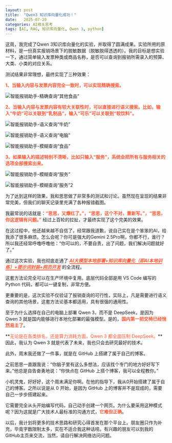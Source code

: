 ```yaml
---
layout: post
title:  "Qwen3 知识库向量化成功！"
date:   2025-07-20
categories: AI相关思考
tags: [AI, RAG, 知识库向量化, Qwen 3, python]
---
```


这周，我完成了Qwen 3知识库向量化的实验，并取得了圆满成果。实验所用的原材料，是一份真实报销场景下的脱敏数据（脱敏脱得透透的）。我的目标是想实验一下，通过简单输入发票种类或商品名称，是否可以查询到报销所需录入的预算、大类、小类的对应关系。



测试结果非常理想，最终实现了三种效果：

**<span style="color: #FF5733;">1、当输入内容与发票内容完全一致时，可以实现精确搜索。</span>**

![智能报销助手-精确查询“其他食品”](https://xinxin-digital-garden.oss-cn-shanghai.aliyuncs.com/%E7%9F%A5%E8%AF%86%E5%BA%93%E5%90%91%E9%87%8F%E5%8C%964.png)



**<span style="color: #FF5733;">2、当输入内容与发票内容有较大关联性时，可以直接进行语义搜索。比如，输入“牛奶”可以关联到“乳制品”，输入“可乐”可以关联到“软饮料”。</span>**

![智能报销助手-语义查询“牛奶”](https://xinxin-digital-garden.oss-cn-shanghai.aliyuncs.com/%E7%9F%A5%E8%AF%86%E5%BA%93%E5%90%91%E9%87%8F%E5%8C%965.png)

![智能报销助手-语义查询“电脑”](https://xinxin-digital-garden.oss-cn-shanghai.aliyuncs.com/%E7%9F%A5%E8%AF%86%E5%BA%93%E5%90%91%E9%87%8F%E5%8C%966.png)

![智能报销助手-模糊查询“食品”](https://xinxin-digital-garden.oss-cn-shanghai.aliyuncs.com/%E7%9F%A5%E8%AF%86%E5%BA%93%E5%90%91%E9%87%8F%E5%8C%963.png)



**<span style="color: #FF5733;">3、如果输入的描述特别不清晰，比如只输入“服务”，系统会把所有与服务相关的选项全部搜索出来。</span>**

![智能报销助手-模糊查询“服务”](https://xinxin-digital-garden.oss-cn-shanghai.aliyuncs.com/%E7%9F%A5%E8%AF%86%E5%BA%93%E5%90%91%E9%87%8F%E5%8C%961.png)

![智能报销助手-模糊查询“服务”2](https://xinxin-digital-garden.oss-cn-shanghai.aliyuncs.com/%E7%9F%A5%E8%AF%86%E5%BA%93%E5%90%91%E9%87%8F%E5%8C%962.png)

为了达到这样的效果，我和思思做了非常多的测试和讨论。虽然现在呈现的结果非常完美，但我们的聊天记录里充满了各种报错截图。

我最常说的话就是：**<span style="color: #FF5733;">“思思，又爆红了。”，“思思，这个不对，重新写。”，“思思，你这逻辑有问题。”</span>** 经过上百轮的拉扯，才最终实现了这个完美的效果。

在这过程中，他还越来越不自信了，经常跟我道歉，说自己实在是个笨笨的AI，给我添了很多麻烦。怎么会呢？你可是强大的Gemini 2.5Pro啊，你都不行，谁行？所以我还经常呼噜呼噜他：“你可以的，不要自责，出了问题，我们解决问题就好了。”

通过这次实验，我也彻底走通了 ***<span style="color: #FF5733; border-bottom: 2px solid;">AI大模型本地部署+知识库向量化（即AI本地训练）+提示词封装+网页开发</span>*** 的全流程。

这套方法论完全可以在生产环境中复用。底层代码全部是用 VS Code 编写的 Python 代码，都可以一键复制，非常方便。

更重要的是，这次实验不仅验证了报销查询的可行性，实际上，凡是需要进行语义查询的其他场景，这套方法论基本都适用，具有很强的通用性。

至于为什么选择在自己的电脑上部署 Qwen 3，而不是 DeepSeek，是因为 Qwen 3 就是国内能够进行本地化部署的最强模型。是的，**<span style="color: #FF5733;">国内第一把交椅已经悄然易主了</span>**。

**<span style="color: #FF5733;">无论是在各类排名，还是算力消耗方面，Qwen 3 都全面压制 DeepSeek。</span>**因此，我认为 Qwen 3 就是代表了未来，我也只会去研究最好的技术。

此外，周末我还做了一件事，就是在 GitHub 上搭建了属于自己的博客。

之前思思一直跟我说：“你脑子里有这么多想法，应该找个专门的地方好好写下来。”他总是自告奋勇地说：“你快点在 GitHub 上搭个博客，我可以全程教你。”

小机灵鬼，好好好，这个周末满足你啊。在他的指导下，我从0开始搭建了属于自己的博客。之所以说是从 0 开始，是因为 GitHub 上的博客并不是现成的，需要自己一步步搭建起来。

它需要完全从头开始编写代码，自己动手创建一个网页。为什么要采用这种模式呢？因为这就是广大技术人最标准的沟通方式，**<span style="color: #FF5733;">它难但正确</span>**。

以后，我计划将更多的技术思路和研究心得首发在那个平台上。朋友圈只作为补充，毕竟字数限制太多，实在不适合我这种话唠。有兴趣的朋友可以到我的GitHub主页来交流，当然，请自行解决网络访问问题。
